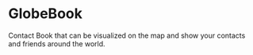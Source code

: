 # GlobeBook
Contact Book that can be visualized on the map and show your contacts and friends around the world.
